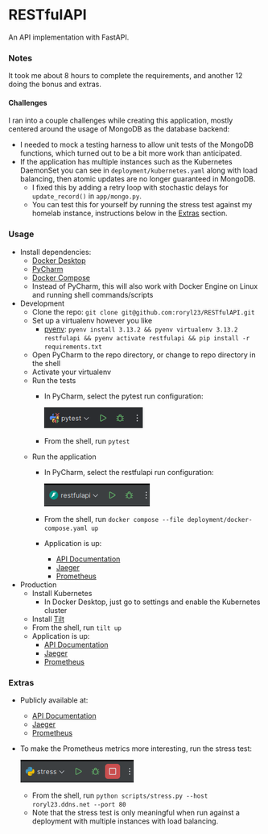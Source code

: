 # RESTfulAPI

An API implementation with FastAPI.

### Notes

It took me about 8 hours to complete the requirements,
and another 12 doing the bonus and extras.

#### Challenges

I ran into a couple challenges while creating this application,
mostly centered around the usage of MongoDB as the database backend:

* I needed to mock a testing harness to allow unit tests of the MongoDB functions, 
  which turned out to be a bit more work than anticipated. 
* If the application has multiple instances such as the Kubernetes DaemonSet 
  you can see in `deployment/kubernetes.yaml` along with load balancing, 
  then atomic updates are no longer guaranteed in MongoDB. 
  * I fixed this by adding a retry loop with stochastic delays for
    `update_record()` in `app/mongo.py`. 
  * You can test this for yourself
    by running the stress test against my homelab instance, instructions
    below in the [Extras](#extras) section.

### Usage

* Install dependencies:
  * [Docker Desktop](https://www.docker.com/products/docker-desktop/)
  * [PyCharm](https://www.jetbrains.com/pycharm/)
  * [Docker Compose](https://docs.docker.com/compose/install/)
  * Instead of PyCharm, this will also work with Docker Engine on Linux
    and running shell commands/scripts
* Development
  * Clone the repo: `git clone git@github.com:roryl23/RESTfulAPI.git`
  * Set up a virtualenv however you like
    * [pyenv](https://github.com/pyenv/pyenv?tab=readme-ov-file#installation): 
      `pyenv install 3.13.2 && pyenv virtualenv 3.13.2 restfulapi && pyenv activate restfulapi && pip install -r requirements.txt`
  * Open PyCharm to the repo directory, or change to repo directory in the shell
  * Activate your virtualenv
  * Run the tests
    * In PyCharm, select the pytest run configuration:

      ![PyCharm](./docs/pytest.png)

    * From the shell, run `pytest`
  * Run the application
    * In PyCharm, select the restfulapi run configuration: 

      ![PyCharm](./docs/restfulapi.png)
    * From the shell, run `docker compose --file deployment/docker-compose.yaml up`
    * Application is up:
      * [API Documentation](http://localhost:8080/docs#/)
      * [Jaeger](http://localhost:16686/)
      * [Prometheus](http://localhost:9090/)
* Production
  * Install Kubernetes
    * In Docker Desktop, just go to settings and enable the Kubernetes cluster
  * Install [Tilt](https://docs.tilt.dev/)
  * From the shell, run `tilt up`
  * Application is up:
    * [API Documentation](http://localhost:8010/docs#/)
    * [Jaeger](http://localhost:16686/)
    * [Prometheus](http://localhost:9090/)

### Extras

* Publicly available at:
  * [API Documentation](http://roryl23.ddns.net/docs)
  * [Jaeger](http://roryl23.ddns.net:16686/)
  * [Prometheus](http://roryl23.ddns.net:9090/graph?g0.expr=http_request_duration_milliseconds_bucket&g0.tab=0&g0.display_mode=lines&g0.show_exemplars=0&g0.range_input=5m)
* To make the Prometheus metrics more interesting, run the stress test:
      
  ![PyCharm](./docs/stress.png)
  * From the shell, run `python scripts/stress.py --host roryl23.ddns.net --port 80`
  * Note that the stress test is only meaningful when run against
    a deployment with multiple instances with load balancing.
